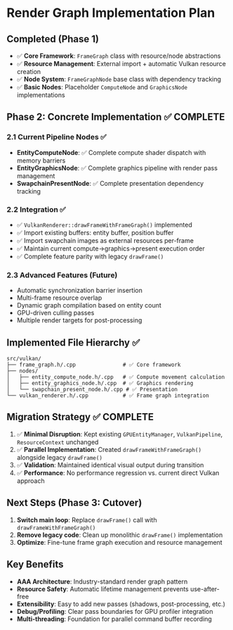 # Render Graph Implementation Plan

## Completed (Phase 1)
- ✅ **Core Framework**: `FrameGraph` class with resource/node abstractions
- ✅ **Resource Management**: External import + automatic Vulkan resource creation
- ✅ **Node System**: `FrameGraphNode` base class with dependency tracking
- ✅ **Basic Nodes**: Placeholder `ComputeNode` and `GraphicsNode` implementations

## Phase 2: Concrete Implementation ✅ COMPLETE
### 2.1 Current Pipeline Nodes ✅
- **EntityComputeNode**: ✅ Complete compute shader dispatch with memory barriers
- **EntityGraphicsNode**: ✅ Complete graphics pipeline with render pass management
- **SwapchainPresentNode**: ✅ Complete presentation dependency tracking

### 2.2 Integration ✅
- ✅ `VulkanRenderer::drawFrameWithFrameGraph()` implemented
- ✅ Import existing buffers: entity buffer, position buffer
- ✅ Import swapchain images as external resources per-frame
- ✅ Maintain current compute→graphics→present execution order
- ✅ Complete feature parity with legacy `drawFrame()`

### 2.3 Advanced Features (Future)
- Automatic synchronization barrier insertion
- Multi-frame resource overlap
- Dynamic graph compilation based on entity count
- GPU-driven culling passes
- Multiple render targets for post-processing

## Implemented File Hierarchy ✅
```
src/vulkan/
├── frame_graph.h/.cpp               # ✅ Core framework 
├── nodes/
│   ├── entity_compute_node.h/.cpp   # ✅ Compute movement calculation
│   ├── entity_graphics_node.h/.cpp  # ✅ Graphics rendering  
│   └── swapchain_present_node.h/.cpp # ✅ Presentation
└── vulkan_renderer.h/.cpp           # ✅ Frame graph integration
```

## Migration Strategy ✅ COMPLETE  
1. ✅ **Minimal Disruption**: Kept existing `GPUEntityManager`, `VulkanPipeline`, `ResourceContext` unchanged
2. ✅ **Parallel Implementation**: Created `drawFrameWithFrameGraph()` alongside legacy `drawFrame()`
3. ✅ **Validation**: Maintained identical visual output during transition
4. ✅ **Performance**: No performance regression vs. current direct Vulkan approach

## Next Steps (Phase 3: Cutover)
1. **Switch main loop**: Replace `drawFrame()` call with `drawFrameWithFrameGraph()`
2. **Remove legacy code**: Clean up monolithic `drawFrame()` implementation  
3. **Optimize**: Fine-tune frame graph execution and resource management

## Key Benefits
- **AAA Architecture**: Industry-standard render graph pattern
- **Resource Safety**: Automatic lifetime management prevents use-after-free
- **Extensibility**: Easy to add new passes (shadows, post-processing, etc.)
- **Debug/Profiling**: Clear pass boundaries for GPU profiler integration
- **Multi-threading**: Foundation for parallel command buffer recording